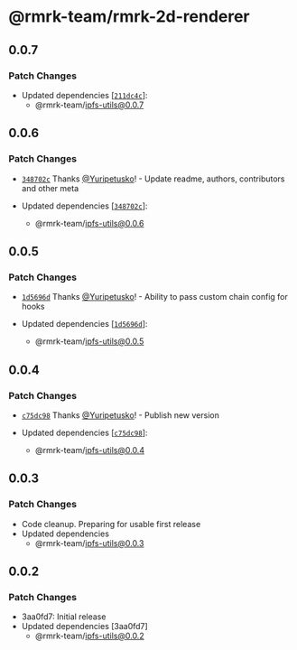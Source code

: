# @rmrk-team/rmrk-2d-renderer

## 0.0.7

### Patch Changes

- Updated dependencies [[`211dc4c`](https://github.com/rmrk-team/rmrk-js/commit/211dc4ca9cd9e61294ffd6551eed1502bc8a5bd5)]:
  - @rmrk-team/ipfs-utils@0.0.7

## 0.0.6

### Patch Changes

- [`348702c`](https://github.com/rmrk-team/rmrk-js/commit/348702ca8f1d4c8da57be9e8fbe8425a2327e200) Thanks [@Yuripetusko](https://github.com/Yuripetusko)! - Update readme, authors, contributors and other meta

- Updated dependencies [[`348702c`](https://github.com/rmrk-team/rmrk-js/commit/348702ca8f1d4c8da57be9e8fbe8425a2327e200)]:
  - @rmrk-team/ipfs-utils@0.0.6

## 0.0.5

### Patch Changes

- [`1d5696d`](https://github.com/rmrk-team/rmrk-js/commit/1d5696d6719ee5aa28744e7ac7933fd93e1c7825) Thanks [@Yuripetusko](https://github.com/Yuripetusko)! - Ability to pass custom chain config for hooks

- Updated dependencies [[`1d5696d`](https://github.com/rmrk-team/rmrk-js/commit/1d5696d6719ee5aa28744e7ac7933fd93e1c7825)]:
  - @rmrk-team/ipfs-utils@0.0.5

## 0.0.4

### Patch Changes

- [`c75dc98`](https://github.com/rmrk-team/rmrk-js/commit/c75dc981443c62f3bb79d0763ea91199855737dc) Thanks [@Yuripetusko](https://github.com/Yuripetusko)! - Publish new version

- Updated dependencies [[`c75dc98`](https://github.com/rmrk-team/rmrk-js/commit/c75dc981443c62f3bb79d0763ea91199855737dc)]:
  - @rmrk-team/ipfs-utils@0.0.4

## 0.0.3

### Patch Changes

- Code cleanup. Preparing for usable first release
- Updated dependencies
  - @rmrk-team/ipfs-utils@0.0.3

## 0.0.2

### Patch Changes

- 3aa0fd7: Initial release
- Updated dependencies [3aa0fd7]
  - @rmrk-team/ipfs-utils@0.0.2
